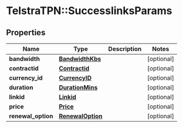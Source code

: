 # TelstraTPN::SuccesslinksParams

## Properties
Name | Type | Description | Notes
------------ | ------------- | ------------- | -------------
**bandwidth** | [**BandwidthKbs**](BandwidthKbs.md) |  | [optional] 
**contractid** | [**Contractid**](Contractid.md) |  | [optional] 
**currency_id** | [**CurrencyID**](CurrencyID.md) |  | [optional] 
**duration** | [**DurationMins**](DurationMins.md) |  | [optional] 
**linkid** | [**Linkid**](Linkid.md) |  | [optional] 
**price** | [**Price**](Price.md) |  | [optional] 
**renewal_option** | [**RenewalOption**](RenewalOption.md) |  | [optional] 


